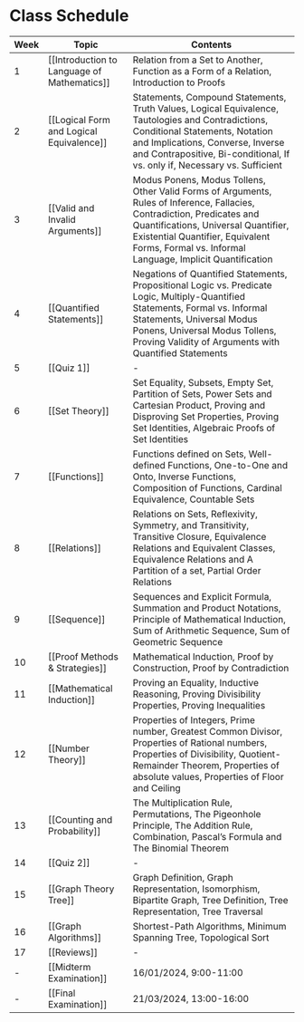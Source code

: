 # Class Schedule

| Week | Topic                                     | Contents                                               |
|------|-------------------------------------------|--------------------------------------------------------|
| 1    | [[Introduction to Language of Mathematics]]                       | Relation from a Set to Another, Function as a Form of a Relation, Introduction to Proofs |
| 2    | [[Logical Form and Logical Equivalence]]  | Statements, Compound Statements, Truth Values, Logical Equivalence, Tautologies and Contradictions, Conditional Statements, Notation and Implications, Converse, Inverse and Contrapositive, Bi-conditional, If vs. only if, Necessary vs. Sufficient |
| 3    | [[Valid and Invalid Arguments]]           | Modus Ponens, Modus Tollens, Other Valid Forms of Arguments, Rules of Inference, Fallacies, Contradiction, Predicates and Quantifications, Universal Quantifier, Existential Quantifier, Equivalent Forms, Formal vs. Informal Language, Implicit Quantification |
| 4    | [[Quantified Statements]]                 | Negations of Quantified Statements, Propositional Logic vs. Predicate Logic, Multiply-Quantified Statements, Formal vs. Informal Statements, Universal Modus Ponens, Universal Modus Tollens, Proving Validity of Arguments with Quantified Statements |
| 5    | [[Quiz 1]]                                | -                                                      |
| 6    | [[Set Theory]]                            | Set Equality, Subsets, Empty Set, Partition of Sets, Power Sets and Cartesian Product, Proving and Disproving Set Properties, Proving Set Identities, Algebraic Proofs of Set Identities |
| 7    | [[Functions]]                             | Functions defined on Sets, Well-defined Functions, One-to-One and Onto, Inverse Functions, Composition of Functions, Cardinal Equivalence, Countable Sets |
| 8    | [[Relations]]                             | Relations on Sets, Reflexivity, Symmetry, and Transitivity, Transitive Closure, Equivalence Relations and Equivalent Classes, Equivalence Relations and A Partition of a set, Partial Order Relations |
| 9    | [[Sequence]]                              | Sequences and Explicit Formula, Summation and Product Notations, Principle of Mathematical Induction, Sum of Arithmetic Sequence, Sum of Geometric Sequence |
| 10   | [[Proof Methods & Strategies]]            | Mathematical Induction, Proof by Construction, Proof by Contradiction |
| 11   | [[Mathematical Induction]]                | Proving an Equality, Inductive Reasoning, Proving Divisibility Properties, Proving Inequalities |
| 12   | [[Number Theory]]                         | Properties of Integers, Prime number, Greatest Common Divisor, Properties of Rational numbers, Properties of Divisibility, Quotient-Remainder Theorem, Properties of absolute values, Properties of Floor and Ceiling |
| 13   | [[Counting and Probability]]              | The Multiplication Rule, Permutations, The Pigeonhole Principle, The Addition Rule, Combination, Pascal’s Formula and The Binomial Theorem |
| 14   | [[Quiz 2]]                                | -                                                      |
| 15   | [[Graph Theory Tree]]                     | Graph Definition, Graph Representation, Isomorphism, Bipartite Graph, Tree Definition, Tree Representation, Tree Traversal |
| 16   | [[Graph Algorithms]]                      | Shortest-Path Algorithms, Minimum Spanning Tree, Topological Sort |
| 17   | [[Reviews]]                               | -                                                      |
| -    | [[Midterm Examination]]                   | 16/01/2024, 9:00-11:00                                  |
| -    | [[Final Examination]]                     | 21/03/2024, 13:00-16:00                                 |
